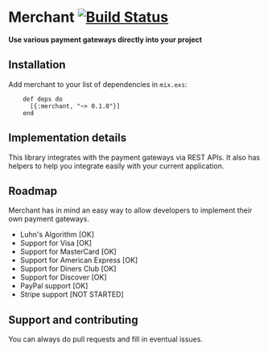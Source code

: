 # Merchant [![Build Status](https://travis-ci.org/imetallica/merchant.svg?branch=master)](https://travis-ci.org/imetallica/merchant)

**Use various payment gateways directly into your project**

## Installation

Add merchant to your list of dependencies in `mix.exs`:
```
    def deps do
      [{:merchant, "~> 0.1.0"}]
    end
```

## Implementation details

This library integrates with the payment gateways via REST APIs. It also
has helpers to help you integrate easily with your current application.

## Roadmap

Merchant has in mind an easy way to allow developers to implement their 
own payment gateways. 

  - Luhn's Algorithm                [OK]
  - Support for Visa                [OK]
  - Support for MasterCard          [OK]
  - Support for American Express    [OK]
  - Support for Diners Club         [OK]
  - Support for Discover            [OK]
  - PayPal support                  [OK]
  - Stripe support                  [NOT STARTED]
  
## Support and contributing

You can always do pull requests and fill in eventual issues.